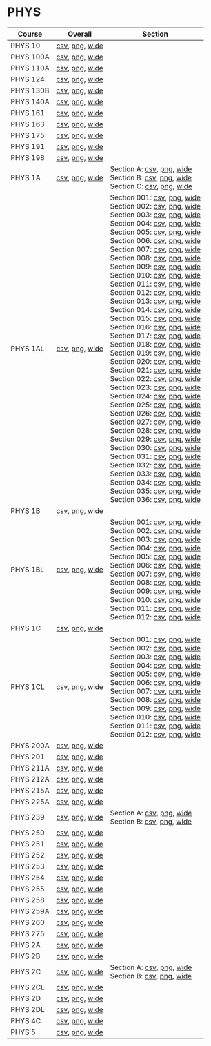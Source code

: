 # PHYS

| Course | Overall | Section |
| ------ | ------- | ------- |
| PHYS 10 | [csv](https://github.com/UCSD-Historical-Enrollment-Data/2023Fall/blob/main/overall/PHYS%2010.csv), [png](https://raw.githubusercontent.com/UCSD-Historical-Enrollment-Data/2023Fall/main/plot_overall/PHYS%2010.png), [wide](https://raw.githubusercontent.com/UCSD-Historical-Enrollment-Data/2023Fall/main/plot_overall_wide/PHYS%2010.png) |  |
| PHYS 100A | [csv](https://github.com/UCSD-Historical-Enrollment-Data/2023Fall/blob/main/overall/PHYS%20100A.csv), [png](https://raw.githubusercontent.com/UCSD-Historical-Enrollment-Data/2023Fall/main/plot_overall/PHYS%20100A.png), [wide](https://raw.githubusercontent.com/UCSD-Historical-Enrollment-Data/2023Fall/main/plot_overall_wide/PHYS%20100A.png) |  |
| PHYS 110A | [csv](https://github.com/UCSD-Historical-Enrollment-Data/2023Fall/blob/main/overall/PHYS%20110A.csv), [png](https://raw.githubusercontent.com/UCSD-Historical-Enrollment-Data/2023Fall/main/plot_overall/PHYS%20110A.png), [wide](https://raw.githubusercontent.com/UCSD-Historical-Enrollment-Data/2023Fall/main/plot_overall_wide/PHYS%20110A.png) |  |
| PHYS 124 | [csv](https://github.com/UCSD-Historical-Enrollment-Data/2023Fall/blob/main/overall/PHYS%20124.csv), [png](https://raw.githubusercontent.com/UCSD-Historical-Enrollment-Data/2023Fall/main/plot_overall/PHYS%20124.png), [wide](https://raw.githubusercontent.com/UCSD-Historical-Enrollment-Data/2023Fall/main/plot_overall_wide/PHYS%20124.png) |  |
| PHYS 130B | [csv](https://github.com/UCSD-Historical-Enrollment-Data/2023Fall/blob/main/overall/PHYS%20130B.csv), [png](https://raw.githubusercontent.com/UCSD-Historical-Enrollment-Data/2023Fall/main/plot_overall/PHYS%20130B.png), [wide](https://raw.githubusercontent.com/UCSD-Historical-Enrollment-Data/2023Fall/main/plot_overall_wide/PHYS%20130B.png) |  |
| PHYS 140A | [csv](https://github.com/UCSD-Historical-Enrollment-Data/2023Fall/blob/main/overall/PHYS%20140A.csv), [png](https://raw.githubusercontent.com/UCSD-Historical-Enrollment-Data/2023Fall/main/plot_overall/PHYS%20140A.png), [wide](https://raw.githubusercontent.com/UCSD-Historical-Enrollment-Data/2023Fall/main/plot_overall_wide/PHYS%20140A.png) |  |
| PHYS 161 | [csv](https://github.com/UCSD-Historical-Enrollment-Data/2023Fall/blob/main/overall/PHYS%20161.csv), [png](https://raw.githubusercontent.com/UCSD-Historical-Enrollment-Data/2023Fall/main/plot_overall/PHYS%20161.png), [wide](https://raw.githubusercontent.com/UCSD-Historical-Enrollment-Data/2023Fall/main/plot_overall_wide/PHYS%20161.png) |  |
| PHYS 163 | [csv](https://github.com/UCSD-Historical-Enrollment-Data/2023Fall/blob/main/overall/PHYS%20163.csv), [png](https://raw.githubusercontent.com/UCSD-Historical-Enrollment-Data/2023Fall/main/plot_overall/PHYS%20163.png), [wide](https://raw.githubusercontent.com/UCSD-Historical-Enrollment-Data/2023Fall/main/plot_overall_wide/PHYS%20163.png) |  |
| PHYS 175 | [csv](https://github.com/UCSD-Historical-Enrollment-Data/2023Fall/blob/main/overall/PHYS%20175.csv), [png](https://raw.githubusercontent.com/UCSD-Historical-Enrollment-Data/2023Fall/main/plot_overall/PHYS%20175.png), [wide](https://raw.githubusercontent.com/UCSD-Historical-Enrollment-Data/2023Fall/main/plot_overall_wide/PHYS%20175.png) |  |
| PHYS 191 | [csv](https://github.com/UCSD-Historical-Enrollment-Data/2023Fall/blob/main/overall/PHYS%20191.csv), [png](https://raw.githubusercontent.com/UCSD-Historical-Enrollment-Data/2023Fall/main/plot_overall/PHYS%20191.png), [wide](https://raw.githubusercontent.com/UCSD-Historical-Enrollment-Data/2023Fall/main/plot_overall_wide/PHYS%20191.png) |  |
| PHYS 198 | [csv](https://github.com/UCSD-Historical-Enrollment-Data/2023Fall/blob/main/overall/PHYS%20198.csv), [png](https://raw.githubusercontent.com/UCSD-Historical-Enrollment-Data/2023Fall/main/plot_overall/PHYS%20198.png), [wide](https://raw.githubusercontent.com/UCSD-Historical-Enrollment-Data/2023Fall/main/plot_overall_wide/PHYS%20198.png) |  |
| PHYS 1A | [csv](https://github.com/UCSD-Historical-Enrollment-Data/2023Fall/blob/main/overall/PHYS%201A.csv), [png](https://raw.githubusercontent.com/UCSD-Historical-Enrollment-Data/2023Fall/main/plot_overall/PHYS%201A.png), [wide](https://raw.githubusercontent.com/UCSD-Historical-Enrollment-Data/2023Fall/main/plot_overall_wide/PHYS%201A.png) | Section A: [csv](https://github.com/UCSD-Historical-Enrollment-Data/2023Fall/blob/main/section/PHYS%201A_A.csv), [png](https://raw.githubusercontent.com/UCSD-Historical-Enrollment-Data/2023Fall/main/plot_section/PHYS%201A_A.png), [wide](https://raw.githubusercontent.com/UCSD-Historical-Enrollment-Data/2023Fall/main/plot_section_wide/PHYS%201A_A.png)<br>Section B: [csv](https://github.com/UCSD-Historical-Enrollment-Data/2023Fall/blob/main/section/PHYS%201A_B.csv), [png](https://raw.githubusercontent.com/UCSD-Historical-Enrollment-Data/2023Fall/main/plot_section/PHYS%201A_B.png), [wide](https://raw.githubusercontent.com/UCSD-Historical-Enrollment-Data/2023Fall/main/plot_section_wide/PHYS%201A_B.png)<br>Section C: [csv](https://github.com/UCSD-Historical-Enrollment-Data/2023Fall/blob/main/section/PHYS%201A_C.csv), [png](https://raw.githubusercontent.com/UCSD-Historical-Enrollment-Data/2023Fall/main/plot_section/PHYS%201A_C.png), [wide](https://raw.githubusercontent.com/UCSD-Historical-Enrollment-Data/2023Fall/main/plot_section_wide/PHYS%201A_C.png) |
| PHYS 1AL | [csv](https://github.com/UCSD-Historical-Enrollment-Data/2023Fall/blob/main/overall/PHYS%201AL.csv), [png](https://raw.githubusercontent.com/UCSD-Historical-Enrollment-Data/2023Fall/main/plot_overall/PHYS%201AL.png), [wide](https://raw.githubusercontent.com/UCSD-Historical-Enrollment-Data/2023Fall/main/plot_overall_wide/PHYS%201AL.png) | Section 001: [csv](https://github.com/UCSD-Historical-Enrollment-Data/2023Fall/blob/main/section/PHYS%201AL_001.csv), [png](https://raw.githubusercontent.com/UCSD-Historical-Enrollment-Data/2023Fall/main/plot_section/PHYS%201AL_001.png), [wide](https://raw.githubusercontent.com/UCSD-Historical-Enrollment-Data/2023Fall/main/plot_section_wide/PHYS%201AL_001.png)<br>Section 002: [csv](https://github.com/UCSD-Historical-Enrollment-Data/2023Fall/blob/main/section/PHYS%201AL_002.csv), [png](https://raw.githubusercontent.com/UCSD-Historical-Enrollment-Data/2023Fall/main/plot_section/PHYS%201AL_002.png), [wide](https://raw.githubusercontent.com/UCSD-Historical-Enrollment-Data/2023Fall/main/plot_section_wide/PHYS%201AL_002.png)<br>Section 003: [csv](https://github.com/UCSD-Historical-Enrollment-Data/2023Fall/blob/main/section/PHYS%201AL_003.csv), [png](https://raw.githubusercontent.com/UCSD-Historical-Enrollment-Data/2023Fall/main/plot_section/PHYS%201AL_003.png), [wide](https://raw.githubusercontent.com/UCSD-Historical-Enrollment-Data/2023Fall/main/plot_section_wide/PHYS%201AL_003.png)<br>Section 004: [csv](https://github.com/UCSD-Historical-Enrollment-Data/2023Fall/blob/main/section/PHYS%201AL_004.csv), [png](https://raw.githubusercontent.com/UCSD-Historical-Enrollment-Data/2023Fall/main/plot_section/PHYS%201AL_004.png), [wide](https://raw.githubusercontent.com/UCSD-Historical-Enrollment-Data/2023Fall/main/plot_section_wide/PHYS%201AL_004.png)<br>Section 005: [csv](https://github.com/UCSD-Historical-Enrollment-Data/2023Fall/blob/main/section/PHYS%201AL_005.csv), [png](https://raw.githubusercontent.com/UCSD-Historical-Enrollment-Data/2023Fall/main/plot_section/PHYS%201AL_005.png), [wide](https://raw.githubusercontent.com/UCSD-Historical-Enrollment-Data/2023Fall/main/plot_section_wide/PHYS%201AL_005.png)<br>Section 006: [csv](https://github.com/UCSD-Historical-Enrollment-Data/2023Fall/blob/main/section/PHYS%201AL_006.csv), [png](https://raw.githubusercontent.com/UCSD-Historical-Enrollment-Data/2023Fall/main/plot_section/PHYS%201AL_006.png), [wide](https://raw.githubusercontent.com/UCSD-Historical-Enrollment-Data/2023Fall/main/plot_section_wide/PHYS%201AL_006.png)<br>Section 007: [csv](https://github.com/UCSD-Historical-Enrollment-Data/2023Fall/blob/main/section/PHYS%201AL_007.csv), [png](https://raw.githubusercontent.com/UCSD-Historical-Enrollment-Data/2023Fall/main/plot_section/PHYS%201AL_007.png), [wide](https://raw.githubusercontent.com/UCSD-Historical-Enrollment-Data/2023Fall/main/plot_section_wide/PHYS%201AL_007.png)<br>Section 008: [csv](https://github.com/UCSD-Historical-Enrollment-Data/2023Fall/blob/main/section/PHYS%201AL_008.csv), [png](https://raw.githubusercontent.com/UCSD-Historical-Enrollment-Data/2023Fall/main/plot_section/PHYS%201AL_008.png), [wide](https://raw.githubusercontent.com/UCSD-Historical-Enrollment-Data/2023Fall/main/plot_section_wide/PHYS%201AL_008.png)<br>Section 009: [csv](https://github.com/UCSD-Historical-Enrollment-Data/2023Fall/blob/main/section/PHYS%201AL_009.csv), [png](https://raw.githubusercontent.com/UCSD-Historical-Enrollment-Data/2023Fall/main/plot_section/PHYS%201AL_009.png), [wide](https://raw.githubusercontent.com/UCSD-Historical-Enrollment-Data/2023Fall/main/plot_section_wide/PHYS%201AL_009.png)<br>Section 010: [csv](https://github.com/UCSD-Historical-Enrollment-Data/2023Fall/blob/main/section/PHYS%201AL_010.csv), [png](https://raw.githubusercontent.com/UCSD-Historical-Enrollment-Data/2023Fall/main/plot_section/PHYS%201AL_010.png), [wide](https://raw.githubusercontent.com/UCSD-Historical-Enrollment-Data/2023Fall/main/plot_section_wide/PHYS%201AL_010.png)<br>Section 011: [csv](https://github.com/UCSD-Historical-Enrollment-Data/2023Fall/blob/main/section/PHYS%201AL_011.csv), [png](https://raw.githubusercontent.com/UCSD-Historical-Enrollment-Data/2023Fall/main/plot_section/PHYS%201AL_011.png), [wide](https://raw.githubusercontent.com/UCSD-Historical-Enrollment-Data/2023Fall/main/plot_section_wide/PHYS%201AL_011.png)<br>Section 012: [csv](https://github.com/UCSD-Historical-Enrollment-Data/2023Fall/blob/main/section/PHYS%201AL_012.csv), [png](https://raw.githubusercontent.com/UCSD-Historical-Enrollment-Data/2023Fall/main/plot_section/PHYS%201AL_012.png), [wide](https://raw.githubusercontent.com/UCSD-Historical-Enrollment-Data/2023Fall/main/plot_section_wide/PHYS%201AL_012.png)<br>Section 013: [csv](https://github.com/UCSD-Historical-Enrollment-Data/2023Fall/blob/main/section/PHYS%201AL_013.csv), [png](https://raw.githubusercontent.com/UCSD-Historical-Enrollment-Data/2023Fall/main/plot_section/PHYS%201AL_013.png), [wide](https://raw.githubusercontent.com/UCSD-Historical-Enrollment-Data/2023Fall/main/plot_section_wide/PHYS%201AL_013.png)<br>Section 014: [csv](https://github.com/UCSD-Historical-Enrollment-Data/2023Fall/blob/main/section/PHYS%201AL_014.csv), [png](https://raw.githubusercontent.com/UCSD-Historical-Enrollment-Data/2023Fall/main/plot_section/PHYS%201AL_014.png), [wide](https://raw.githubusercontent.com/UCSD-Historical-Enrollment-Data/2023Fall/main/plot_section_wide/PHYS%201AL_014.png)<br>Section 015: [csv](https://github.com/UCSD-Historical-Enrollment-Data/2023Fall/blob/main/section/PHYS%201AL_015.csv), [png](https://raw.githubusercontent.com/UCSD-Historical-Enrollment-Data/2023Fall/main/plot_section/PHYS%201AL_015.png), [wide](https://raw.githubusercontent.com/UCSD-Historical-Enrollment-Data/2023Fall/main/plot_section_wide/PHYS%201AL_015.png)<br>Section 016: [csv](https://github.com/UCSD-Historical-Enrollment-Data/2023Fall/blob/main/section/PHYS%201AL_016.csv), [png](https://raw.githubusercontent.com/UCSD-Historical-Enrollment-Data/2023Fall/main/plot_section/PHYS%201AL_016.png), [wide](https://raw.githubusercontent.com/UCSD-Historical-Enrollment-Data/2023Fall/main/plot_section_wide/PHYS%201AL_016.png)<br>Section 017: [csv](https://github.com/UCSD-Historical-Enrollment-Data/2023Fall/blob/main/section/PHYS%201AL_017.csv), [png](https://raw.githubusercontent.com/UCSD-Historical-Enrollment-Data/2023Fall/main/plot_section/PHYS%201AL_017.png), [wide](https://raw.githubusercontent.com/UCSD-Historical-Enrollment-Data/2023Fall/main/plot_section_wide/PHYS%201AL_017.png)<br>Section 018: [csv](https://github.com/UCSD-Historical-Enrollment-Data/2023Fall/blob/main/section/PHYS%201AL_018.csv), [png](https://raw.githubusercontent.com/UCSD-Historical-Enrollment-Data/2023Fall/main/plot_section/PHYS%201AL_018.png), [wide](https://raw.githubusercontent.com/UCSD-Historical-Enrollment-Data/2023Fall/main/plot_section_wide/PHYS%201AL_018.png)<br>Section 019: [csv](https://github.com/UCSD-Historical-Enrollment-Data/2023Fall/blob/main/section/PHYS%201AL_019.csv), [png](https://raw.githubusercontent.com/UCSD-Historical-Enrollment-Data/2023Fall/main/plot_section/PHYS%201AL_019.png), [wide](https://raw.githubusercontent.com/UCSD-Historical-Enrollment-Data/2023Fall/main/plot_section_wide/PHYS%201AL_019.png)<br>Section 020: [csv](https://github.com/UCSD-Historical-Enrollment-Data/2023Fall/blob/main/section/PHYS%201AL_020.csv), [png](https://raw.githubusercontent.com/UCSD-Historical-Enrollment-Data/2023Fall/main/plot_section/PHYS%201AL_020.png), [wide](https://raw.githubusercontent.com/UCSD-Historical-Enrollment-Data/2023Fall/main/plot_section_wide/PHYS%201AL_020.png)<br>Section 021: [csv](https://github.com/UCSD-Historical-Enrollment-Data/2023Fall/blob/main/section/PHYS%201AL_021.csv), [png](https://raw.githubusercontent.com/UCSD-Historical-Enrollment-Data/2023Fall/main/plot_section/PHYS%201AL_021.png), [wide](https://raw.githubusercontent.com/UCSD-Historical-Enrollment-Data/2023Fall/main/plot_section_wide/PHYS%201AL_021.png)<br>Section 022: [csv](https://github.com/UCSD-Historical-Enrollment-Data/2023Fall/blob/main/section/PHYS%201AL_022.csv), [png](https://raw.githubusercontent.com/UCSD-Historical-Enrollment-Data/2023Fall/main/plot_section/PHYS%201AL_022.png), [wide](https://raw.githubusercontent.com/UCSD-Historical-Enrollment-Data/2023Fall/main/plot_section_wide/PHYS%201AL_022.png)<br>Section 023: [csv](https://github.com/UCSD-Historical-Enrollment-Data/2023Fall/blob/main/section/PHYS%201AL_023.csv), [png](https://raw.githubusercontent.com/UCSD-Historical-Enrollment-Data/2023Fall/main/plot_section/PHYS%201AL_023.png), [wide](https://raw.githubusercontent.com/UCSD-Historical-Enrollment-Data/2023Fall/main/plot_section_wide/PHYS%201AL_023.png)<br>Section 024: [csv](https://github.com/UCSD-Historical-Enrollment-Data/2023Fall/blob/main/section/PHYS%201AL_024.csv), [png](https://raw.githubusercontent.com/UCSD-Historical-Enrollment-Data/2023Fall/main/plot_section/PHYS%201AL_024.png), [wide](https://raw.githubusercontent.com/UCSD-Historical-Enrollment-Data/2023Fall/main/plot_section_wide/PHYS%201AL_024.png)<br>Section 025: [csv](https://github.com/UCSD-Historical-Enrollment-Data/2023Fall/blob/main/section/PHYS%201AL_025.csv), [png](https://raw.githubusercontent.com/UCSD-Historical-Enrollment-Data/2023Fall/main/plot_section/PHYS%201AL_025.png), [wide](https://raw.githubusercontent.com/UCSD-Historical-Enrollment-Data/2023Fall/main/plot_section_wide/PHYS%201AL_025.png)<br>Section 026: [csv](https://github.com/UCSD-Historical-Enrollment-Data/2023Fall/blob/main/section/PHYS%201AL_026.csv), [png](https://raw.githubusercontent.com/UCSD-Historical-Enrollment-Data/2023Fall/main/plot_section/PHYS%201AL_026.png), [wide](https://raw.githubusercontent.com/UCSD-Historical-Enrollment-Data/2023Fall/main/plot_section_wide/PHYS%201AL_026.png)<br>Section 027: [csv](https://github.com/UCSD-Historical-Enrollment-Data/2023Fall/blob/main/section/PHYS%201AL_027.csv), [png](https://raw.githubusercontent.com/UCSD-Historical-Enrollment-Data/2023Fall/main/plot_section/PHYS%201AL_027.png), [wide](https://raw.githubusercontent.com/UCSD-Historical-Enrollment-Data/2023Fall/main/plot_section_wide/PHYS%201AL_027.png)<br>Section 028: [csv](https://github.com/UCSD-Historical-Enrollment-Data/2023Fall/blob/main/section/PHYS%201AL_028.csv), [png](https://raw.githubusercontent.com/UCSD-Historical-Enrollment-Data/2023Fall/main/plot_section/PHYS%201AL_028.png), [wide](https://raw.githubusercontent.com/UCSD-Historical-Enrollment-Data/2023Fall/main/plot_section_wide/PHYS%201AL_028.png)<br>Section 029: [csv](https://github.com/UCSD-Historical-Enrollment-Data/2023Fall/blob/main/section/PHYS%201AL_029.csv), [png](https://raw.githubusercontent.com/UCSD-Historical-Enrollment-Data/2023Fall/main/plot_section/PHYS%201AL_029.png), [wide](https://raw.githubusercontent.com/UCSD-Historical-Enrollment-Data/2023Fall/main/plot_section_wide/PHYS%201AL_029.png)<br>Section 030: [csv](https://github.com/UCSD-Historical-Enrollment-Data/2023Fall/blob/main/section/PHYS%201AL_030.csv), [png](https://raw.githubusercontent.com/UCSD-Historical-Enrollment-Data/2023Fall/main/plot_section/PHYS%201AL_030.png), [wide](https://raw.githubusercontent.com/UCSD-Historical-Enrollment-Data/2023Fall/main/plot_section_wide/PHYS%201AL_030.png)<br>Section 031: [csv](https://github.com/UCSD-Historical-Enrollment-Data/2023Fall/blob/main/section/PHYS%201AL_031.csv), [png](https://raw.githubusercontent.com/UCSD-Historical-Enrollment-Data/2023Fall/main/plot_section/PHYS%201AL_031.png), [wide](https://raw.githubusercontent.com/UCSD-Historical-Enrollment-Data/2023Fall/main/plot_section_wide/PHYS%201AL_031.png)<br>Section 032: [csv](https://github.com/UCSD-Historical-Enrollment-Data/2023Fall/blob/main/section/PHYS%201AL_032.csv), [png](https://raw.githubusercontent.com/UCSD-Historical-Enrollment-Data/2023Fall/main/plot_section/PHYS%201AL_032.png), [wide](https://raw.githubusercontent.com/UCSD-Historical-Enrollment-Data/2023Fall/main/plot_section_wide/PHYS%201AL_032.png)<br>Section 033: [csv](https://github.com/UCSD-Historical-Enrollment-Data/2023Fall/blob/main/section/PHYS%201AL_033.csv), [png](https://raw.githubusercontent.com/UCSD-Historical-Enrollment-Data/2023Fall/main/plot_section/PHYS%201AL_033.png), [wide](https://raw.githubusercontent.com/UCSD-Historical-Enrollment-Data/2023Fall/main/plot_section_wide/PHYS%201AL_033.png)<br>Section 034: [csv](https://github.com/UCSD-Historical-Enrollment-Data/2023Fall/blob/main/section/PHYS%201AL_034.csv), [png](https://raw.githubusercontent.com/UCSD-Historical-Enrollment-Data/2023Fall/main/plot_section/PHYS%201AL_034.png), [wide](https://raw.githubusercontent.com/UCSD-Historical-Enrollment-Data/2023Fall/main/plot_section_wide/PHYS%201AL_034.png)<br>Section 035: [csv](https://github.com/UCSD-Historical-Enrollment-Data/2023Fall/blob/main/section/PHYS%201AL_035.csv), [png](https://raw.githubusercontent.com/UCSD-Historical-Enrollment-Data/2023Fall/main/plot_section/PHYS%201AL_035.png), [wide](https://raw.githubusercontent.com/UCSD-Historical-Enrollment-Data/2023Fall/main/plot_section_wide/PHYS%201AL_035.png)<br>Section 036: [csv](https://github.com/UCSD-Historical-Enrollment-Data/2023Fall/blob/main/section/PHYS%201AL_036.csv), [png](https://raw.githubusercontent.com/UCSD-Historical-Enrollment-Data/2023Fall/main/plot_section/PHYS%201AL_036.png), [wide](https://raw.githubusercontent.com/UCSD-Historical-Enrollment-Data/2023Fall/main/plot_section_wide/PHYS%201AL_036.png) |
| PHYS 1B | [csv](https://github.com/UCSD-Historical-Enrollment-Data/2023Fall/blob/main/overall/PHYS%201B.csv), [png](https://raw.githubusercontent.com/UCSD-Historical-Enrollment-Data/2023Fall/main/plot_overall/PHYS%201B.png), [wide](https://raw.githubusercontent.com/UCSD-Historical-Enrollment-Data/2023Fall/main/plot_overall_wide/PHYS%201B.png) |  |
| PHYS 1BL | [csv](https://github.com/UCSD-Historical-Enrollment-Data/2023Fall/blob/main/overall/PHYS%201BL.csv), [png](https://raw.githubusercontent.com/UCSD-Historical-Enrollment-Data/2023Fall/main/plot_overall/PHYS%201BL.png), [wide](https://raw.githubusercontent.com/UCSD-Historical-Enrollment-Data/2023Fall/main/plot_overall_wide/PHYS%201BL.png) | Section 001: [csv](https://github.com/UCSD-Historical-Enrollment-Data/2023Fall/blob/main/section/PHYS%201BL_001.csv), [png](https://raw.githubusercontent.com/UCSD-Historical-Enrollment-Data/2023Fall/main/plot_section/PHYS%201BL_001.png), [wide](https://raw.githubusercontent.com/UCSD-Historical-Enrollment-Data/2023Fall/main/plot_section_wide/PHYS%201BL_001.png)<br>Section 002: [csv](https://github.com/UCSD-Historical-Enrollment-Data/2023Fall/blob/main/section/PHYS%201BL_002.csv), [png](https://raw.githubusercontent.com/UCSD-Historical-Enrollment-Data/2023Fall/main/plot_section/PHYS%201BL_002.png), [wide](https://raw.githubusercontent.com/UCSD-Historical-Enrollment-Data/2023Fall/main/plot_section_wide/PHYS%201BL_002.png)<br>Section 003: [csv](https://github.com/UCSD-Historical-Enrollment-Data/2023Fall/blob/main/section/PHYS%201BL_003.csv), [png](https://raw.githubusercontent.com/UCSD-Historical-Enrollment-Data/2023Fall/main/plot_section/PHYS%201BL_003.png), [wide](https://raw.githubusercontent.com/UCSD-Historical-Enrollment-Data/2023Fall/main/plot_section_wide/PHYS%201BL_003.png)<br>Section 004: [csv](https://github.com/UCSD-Historical-Enrollment-Data/2023Fall/blob/main/section/PHYS%201BL_004.csv), [png](https://raw.githubusercontent.com/UCSD-Historical-Enrollment-Data/2023Fall/main/plot_section/PHYS%201BL_004.png), [wide](https://raw.githubusercontent.com/UCSD-Historical-Enrollment-Data/2023Fall/main/plot_section_wide/PHYS%201BL_004.png)<br>Section 005: [csv](https://github.com/UCSD-Historical-Enrollment-Data/2023Fall/blob/main/section/PHYS%201BL_005.csv), [png](https://raw.githubusercontent.com/UCSD-Historical-Enrollment-Data/2023Fall/main/plot_section/PHYS%201BL_005.png), [wide](https://raw.githubusercontent.com/UCSD-Historical-Enrollment-Data/2023Fall/main/plot_section_wide/PHYS%201BL_005.png)<br>Section 006: [csv](https://github.com/UCSD-Historical-Enrollment-Data/2023Fall/blob/main/section/PHYS%201BL_006.csv), [png](https://raw.githubusercontent.com/UCSD-Historical-Enrollment-Data/2023Fall/main/plot_section/PHYS%201BL_006.png), [wide](https://raw.githubusercontent.com/UCSD-Historical-Enrollment-Data/2023Fall/main/plot_section_wide/PHYS%201BL_006.png)<br>Section 007: [csv](https://github.com/UCSD-Historical-Enrollment-Data/2023Fall/blob/main/section/PHYS%201BL_007.csv), [png](https://raw.githubusercontent.com/UCSD-Historical-Enrollment-Data/2023Fall/main/plot_section/PHYS%201BL_007.png), [wide](https://raw.githubusercontent.com/UCSD-Historical-Enrollment-Data/2023Fall/main/plot_section_wide/PHYS%201BL_007.png)<br>Section 008: [csv](https://github.com/UCSD-Historical-Enrollment-Data/2023Fall/blob/main/section/PHYS%201BL_008.csv), [png](https://raw.githubusercontent.com/UCSD-Historical-Enrollment-Data/2023Fall/main/plot_section/PHYS%201BL_008.png), [wide](https://raw.githubusercontent.com/UCSD-Historical-Enrollment-Data/2023Fall/main/plot_section_wide/PHYS%201BL_008.png)<br>Section 009: [csv](https://github.com/UCSD-Historical-Enrollment-Data/2023Fall/blob/main/section/PHYS%201BL_009.csv), [png](https://raw.githubusercontent.com/UCSD-Historical-Enrollment-Data/2023Fall/main/plot_section/PHYS%201BL_009.png), [wide](https://raw.githubusercontent.com/UCSD-Historical-Enrollment-Data/2023Fall/main/plot_section_wide/PHYS%201BL_009.png)<br>Section 010: [csv](https://github.com/UCSD-Historical-Enrollment-Data/2023Fall/blob/main/section/PHYS%201BL_010.csv), [png](https://raw.githubusercontent.com/UCSD-Historical-Enrollment-Data/2023Fall/main/plot_section/PHYS%201BL_010.png), [wide](https://raw.githubusercontent.com/UCSD-Historical-Enrollment-Data/2023Fall/main/plot_section_wide/PHYS%201BL_010.png)<br>Section 011: [csv](https://github.com/UCSD-Historical-Enrollment-Data/2023Fall/blob/main/section/PHYS%201BL_011.csv), [png](https://raw.githubusercontent.com/UCSD-Historical-Enrollment-Data/2023Fall/main/plot_section/PHYS%201BL_011.png), [wide](https://raw.githubusercontent.com/UCSD-Historical-Enrollment-Data/2023Fall/main/plot_section_wide/PHYS%201BL_011.png)<br>Section 012: [csv](https://github.com/UCSD-Historical-Enrollment-Data/2023Fall/blob/main/section/PHYS%201BL_012.csv), [png](https://raw.githubusercontent.com/UCSD-Historical-Enrollment-Data/2023Fall/main/plot_section/PHYS%201BL_012.png), [wide](https://raw.githubusercontent.com/UCSD-Historical-Enrollment-Data/2023Fall/main/plot_section_wide/PHYS%201BL_012.png) |
| PHYS 1C | [csv](https://github.com/UCSD-Historical-Enrollment-Data/2023Fall/blob/main/overall/PHYS%201C.csv), [png](https://raw.githubusercontent.com/UCSD-Historical-Enrollment-Data/2023Fall/main/plot_overall/PHYS%201C.png), [wide](https://raw.githubusercontent.com/UCSD-Historical-Enrollment-Data/2023Fall/main/plot_overall_wide/PHYS%201C.png) |  |
| PHYS 1CL | [csv](https://github.com/UCSD-Historical-Enrollment-Data/2023Fall/blob/main/overall/PHYS%201CL.csv), [png](https://raw.githubusercontent.com/UCSD-Historical-Enrollment-Data/2023Fall/main/plot_overall/PHYS%201CL.png), [wide](https://raw.githubusercontent.com/UCSD-Historical-Enrollment-Data/2023Fall/main/plot_overall_wide/PHYS%201CL.png) | Section 001: [csv](https://github.com/UCSD-Historical-Enrollment-Data/2023Fall/blob/main/section/PHYS%201CL_001.csv), [png](https://raw.githubusercontent.com/UCSD-Historical-Enrollment-Data/2023Fall/main/plot_section/PHYS%201CL_001.png), [wide](https://raw.githubusercontent.com/UCSD-Historical-Enrollment-Data/2023Fall/main/plot_section_wide/PHYS%201CL_001.png)<br>Section 002: [csv](https://github.com/UCSD-Historical-Enrollment-Data/2023Fall/blob/main/section/PHYS%201CL_002.csv), [png](https://raw.githubusercontent.com/UCSD-Historical-Enrollment-Data/2023Fall/main/plot_section/PHYS%201CL_002.png), [wide](https://raw.githubusercontent.com/UCSD-Historical-Enrollment-Data/2023Fall/main/plot_section_wide/PHYS%201CL_002.png)<br>Section 003: [csv](https://github.com/UCSD-Historical-Enrollment-Data/2023Fall/blob/main/section/PHYS%201CL_003.csv), [png](https://raw.githubusercontent.com/UCSD-Historical-Enrollment-Data/2023Fall/main/plot_section/PHYS%201CL_003.png), [wide](https://raw.githubusercontent.com/UCSD-Historical-Enrollment-Data/2023Fall/main/plot_section_wide/PHYS%201CL_003.png)<br>Section 004: [csv](https://github.com/UCSD-Historical-Enrollment-Data/2023Fall/blob/main/section/PHYS%201CL_004.csv), [png](https://raw.githubusercontent.com/UCSD-Historical-Enrollment-Data/2023Fall/main/plot_section/PHYS%201CL_004.png), [wide](https://raw.githubusercontent.com/UCSD-Historical-Enrollment-Data/2023Fall/main/plot_section_wide/PHYS%201CL_004.png)<br>Section 005: [csv](https://github.com/UCSD-Historical-Enrollment-Data/2023Fall/blob/main/section/PHYS%201CL_005.csv), [png](https://raw.githubusercontent.com/UCSD-Historical-Enrollment-Data/2023Fall/main/plot_section/PHYS%201CL_005.png), [wide](https://raw.githubusercontent.com/UCSD-Historical-Enrollment-Data/2023Fall/main/plot_section_wide/PHYS%201CL_005.png)<br>Section 006: [csv](https://github.com/UCSD-Historical-Enrollment-Data/2023Fall/blob/main/section/PHYS%201CL_006.csv), [png](https://raw.githubusercontent.com/UCSD-Historical-Enrollment-Data/2023Fall/main/plot_section/PHYS%201CL_006.png), [wide](https://raw.githubusercontent.com/UCSD-Historical-Enrollment-Data/2023Fall/main/plot_section_wide/PHYS%201CL_006.png)<br>Section 007: [csv](https://github.com/UCSD-Historical-Enrollment-Data/2023Fall/blob/main/section/PHYS%201CL_007.csv), [png](https://raw.githubusercontent.com/UCSD-Historical-Enrollment-Data/2023Fall/main/plot_section/PHYS%201CL_007.png), [wide](https://raw.githubusercontent.com/UCSD-Historical-Enrollment-Data/2023Fall/main/plot_section_wide/PHYS%201CL_007.png)<br>Section 008: [csv](https://github.com/UCSD-Historical-Enrollment-Data/2023Fall/blob/main/section/PHYS%201CL_008.csv), [png](https://raw.githubusercontent.com/UCSD-Historical-Enrollment-Data/2023Fall/main/plot_section/PHYS%201CL_008.png), [wide](https://raw.githubusercontent.com/UCSD-Historical-Enrollment-Data/2023Fall/main/plot_section_wide/PHYS%201CL_008.png)<br>Section 009: [csv](https://github.com/UCSD-Historical-Enrollment-Data/2023Fall/blob/main/section/PHYS%201CL_009.csv), [png](https://raw.githubusercontent.com/UCSD-Historical-Enrollment-Data/2023Fall/main/plot_section/PHYS%201CL_009.png), [wide](https://raw.githubusercontent.com/UCSD-Historical-Enrollment-Data/2023Fall/main/plot_section_wide/PHYS%201CL_009.png)<br>Section 010: [csv](https://github.com/UCSD-Historical-Enrollment-Data/2023Fall/blob/main/section/PHYS%201CL_010.csv), [png](https://raw.githubusercontent.com/UCSD-Historical-Enrollment-Data/2023Fall/main/plot_section/PHYS%201CL_010.png), [wide](https://raw.githubusercontent.com/UCSD-Historical-Enrollment-Data/2023Fall/main/plot_section_wide/PHYS%201CL_010.png)<br>Section 011: [csv](https://github.com/UCSD-Historical-Enrollment-Data/2023Fall/blob/main/section/PHYS%201CL_011.csv), [png](https://raw.githubusercontent.com/UCSD-Historical-Enrollment-Data/2023Fall/main/plot_section/PHYS%201CL_011.png), [wide](https://raw.githubusercontent.com/UCSD-Historical-Enrollment-Data/2023Fall/main/plot_section_wide/PHYS%201CL_011.png)<br>Section 012: [csv](https://github.com/UCSD-Historical-Enrollment-Data/2023Fall/blob/main/section/PHYS%201CL_012.csv), [png](https://raw.githubusercontent.com/UCSD-Historical-Enrollment-Data/2023Fall/main/plot_section/PHYS%201CL_012.png), [wide](https://raw.githubusercontent.com/UCSD-Historical-Enrollment-Data/2023Fall/main/plot_section_wide/PHYS%201CL_012.png) |
| PHYS 200A | [csv](https://github.com/UCSD-Historical-Enrollment-Data/2023Fall/blob/main/overall/PHYS%20200A.csv), [png](https://raw.githubusercontent.com/UCSD-Historical-Enrollment-Data/2023Fall/main/plot_overall/PHYS%20200A.png), [wide](https://raw.githubusercontent.com/UCSD-Historical-Enrollment-Data/2023Fall/main/plot_overall_wide/PHYS%20200A.png) |  |
| PHYS 201 | [csv](https://github.com/UCSD-Historical-Enrollment-Data/2023Fall/blob/main/overall/PHYS%20201.csv), [png](https://raw.githubusercontent.com/UCSD-Historical-Enrollment-Data/2023Fall/main/plot_overall/PHYS%20201.png), [wide](https://raw.githubusercontent.com/UCSD-Historical-Enrollment-Data/2023Fall/main/plot_overall_wide/PHYS%20201.png) |  |
| PHYS 211A | [csv](https://github.com/UCSD-Historical-Enrollment-Data/2023Fall/blob/main/overall/PHYS%20211A.csv), [png](https://raw.githubusercontent.com/UCSD-Historical-Enrollment-Data/2023Fall/main/plot_overall/PHYS%20211A.png), [wide](https://raw.githubusercontent.com/UCSD-Historical-Enrollment-Data/2023Fall/main/plot_overall_wide/PHYS%20211A.png) |  |
| PHYS 212A | [csv](https://github.com/UCSD-Historical-Enrollment-Data/2023Fall/blob/main/overall/PHYS%20212A.csv), [png](https://raw.githubusercontent.com/UCSD-Historical-Enrollment-Data/2023Fall/main/plot_overall/PHYS%20212A.png), [wide](https://raw.githubusercontent.com/UCSD-Historical-Enrollment-Data/2023Fall/main/plot_overall_wide/PHYS%20212A.png) |  |
| PHYS 215A | [csv](https://github.com/UCSD-Historical-Enrollment-Data/2023Fall/blob/main/overall/PHYS%20215A.csv), [png](https://raw.githubusercontent.com/UCSD-Historical-Enrollment-Data/2023Fall/main/plot_overall/PHYS%20215A.png), [wide](https://raw.githubusercontent.com/UCSD-Historical-Enrollment-Data/2023Fall/main/plot_overall_wide/PHYS%20215A.png) |  |
| PHYS 225A | [csv](https://github.com/UCSD-Historical-Enrollment-Data/2023Fall/blob/main/overall/PHYS%20225A.csv), [png](https://raw.githubusercontent.com/UCSD-Historical-Enrollment-Data/2023Fall/main/plot_overall/PHYS%20225A.png), [wide](https://raw.githubusercontent.com/UCSD-Historical-Enrollment-Data/2023Fall/main/plot_overall_wide/PHYS%20225A.png) |  |
| PHYS 239 | [csv](https://github.com/UCSD-Historical-Enrollment-Data/2023Fall/blob/main/overall/PHYS%20239.csv), [png](https://raw.githubusercontent.com/UCSD-Historical-Enrollment-Data/2023Fall/main/plot_overall/PHYS%20239.png), [wide](https://raw.githubusercontent.com/UCSD-Historical-Enrollment-Data/2023Fall/main/plot_overall_wide/PHYS%20239.png) | Section A: [csv](https://github.com/UCSD-Historical-Enrollment-Data/2023Fall/blob/main/section/PHYS%20239_A.csv), [png](https://raw.githubusercontent.com/UCSD-Historical-Enrollment-Data/2023Fall/main/plot_section/PHYS%20239_A.png), [wide](https://raw.githubusercontent.com/UCSD-Historical-Enrollment-Data/2023Fall/main/plot_section_wide/PHYS%20239_A.png)<br>Section B: [csv](https://github.com/UCSD-Historical-Enrollment-Data/2023Fall/blob/main/section/PHYS%20239_B.csv), [png](https://raw.githubusercontent.com/UCSD-Historical-Enrollment-Data/2023Fall/main/plot_section/PHYS%20239_B.png), [wide](https://raw.githubusercontent.com/UCSD-Historical-Enrollment-Data/2023Fall/main/plot_section_wide/PHYS%20239_B.png) |
| PHYS 250 | [csv](https://github.com/UCSD-Historical-Enrollment-Data/2023Fall/blob/main/overall/PHYS%20250.csv), [png](https://raw.githubusercontent.com/UCSD-Historical-Enrollment-Data/2023Fall/main/plot_overall/PHYS%20250.png), [wide](https://raw.githubusercontent.com/UCSD-Historical-Enrollment-Data/2023Fall/main/plot_overall_wide/PHYS%20250.png) |  |
| PHYS 251 | [csv](https://github.com/UCSD-Historical-Enrollment-Data/2023Fall/blob/main/overall/PHYS%20251.csv), [png](https://raw.githubusercontent.com/UCSD-Historical-Enrollment-Data/2023Fall/main/plot_overall/PHYS%20251.png), [wide](https://raw.githubusercontent.com/UCSD-Historical-Enrollment-Data/2023Fall/main/plot_overall_wide/PHYS%20251.png) |  |
| PHYS 252 | [csv](https://github.com/UCSD-Historical-Enrollment-Data/2023Fall/blob/main/overall/PHYS%20252.csv), [png](https://raw.githubusercontent.com/UCSD-Historical-Enrollment-Data/2023Fall/main/plot_overall/PHYS%20252.png), [wide](https://raw.githubusercontent.com/UCSD-Historical-Enrollment-Data/2023Fall/main/plot_overall_wide/PHYS%20252.png) |  |
| PHYS 253 | [csv](https://github.com/UCSD-Historical-Enrollment-Data/2023Fall/blob/main/overall/PHYS%20253.csv), [png](https://raw.githubusercontent.com/UCSD-Historical-Enrollment-Data/2023Fall/main/plot_overall/PHYS%20253.png), [wide](https://raw.githubusercontent.com/UCSD-Historical-Enrollment-Data/2023Fall/main/plot_overall_wide/PHYS%20253.png) |  |
| PHYS 254 | [csv](https://github.com/UCSD-Historical-Enrollment-Data/2023Fall/blob/main/overall/PHYS%20254.csv), [png](https://raw.githubusercontent.com/UCSD-Historical-Enrollment-Data/2023Fall/main/plot_overall/PHYS%20254.png), [wide](https://raw.githubusercontent.com/UCSD-Historical-Enrollment-Data/2023Fall/main/plot_overall_wide/PHYS%20254.png) |  |
| PHYS 255 | [csv](https://github.com/UCSD-Historical-Enrollment-Data/2023Fall/blob/main/overall/PHYS%20255.csv), [png](https://raw.githubusercontent.com/UCSD-Historical-Enrollment-Data/2023Fall/main/plot_overall/PHYS%20255.png), [wide](https://raw.githubusercontent.com/UCSD-Historical-Enrollment-Data/2023Fall/main/plot_overall_wide/PHYS%20255.png) |  |
| PHYS 258 | [csv](https://github.com/UCSD-Historical-Enrollment-Data/2023Fall/blob/main/overall/PHYS%20258.csv), [png](https://raw.githubusercontent.com/UCSD-Historical-Enrollment-Data/2023Fall/main/plot_overall/PHYS%20258.png), [wide](https://raw.githubusercontent.com/UCSD-Historical-Enrollment-Data/2023Fall/main/plot_overall_wide/PHYS%20258.png) |  |
| PHYS 259A | [csv](https://github.com/UCSD-Historical-Enrollment-Data/2023Fall/blob/main/overall/PHYS%20259A.csv), [png](https://raw.githubusercontent.com/UCSD-Historical-Enrollment-Data/2023Fall/main/plot_overall/PHYS%20259A.png), [wide](https://raw.githubusercontent.com/UCSD-Historical-Enrollment-Data/2023Fall/main/plot_overall_wide/PHYS%20259A.png) |  |
| PHYS 260 | [csv](https://github.com/UCSD-Historical-Enrollment-Data/2023Fall/blob/main/overall/PHYS%20260.csv), [png](https://raw.githubusercontent.com/UCSD-Historical-Enrollment-Data/2023Fall/main/plot_overall/PHYS%20260.png), [wide](https://raw.githubusercontent.com/UCSD-Historical-Enrollment-Data/2023Fall/main/plot_overall_wide/PHYS%20260.png) |  |
| PHYS 275 | [csv](https://github.com/UCSD-Historical-Enrollment-Data/2023Fall/blob/main/overall/PHYS%20275.csv), [png](https://raw.githubusercontent.com/UCSD-Historical-Enrollment-Data/2023Fall/main/plot_overall/PHYS%20275.png), [wide](https://raw.githubusercontent.com/UCSD-Historical-Enrollment-Data/2023Fall/main/plot_overall_wide/PHYS%20275.png) |  |
| PHYS 2A | [csv](https://github.com/UCSD-Historical-Enrollment-Data/2023Fall/blob/main/overall/PHYS%202A.csv), [png](https://raw.githubusercontent.com/UCSD-Historical-Enrollment-Data/2023Fall/main/plot_overall/PHYS%202A.png), [wide](https://raw.githubusercontent.com/UCSD-Historical-Enrollment-Data/2023Fall/main/plot_overall_wide/PHYS%202A.png) |  |
| PHYS 2B | [csv](https://github.com/UCSD-Historical-Enrollment-Data/2023Fall/blob/main/overall/PHYS%202B.csv), [png](https://raw.githubusercontent.com/UCSD-Historical-Enrollment-Data/2023Fall/main/plot_overall/PHYS%202B.png), [wide](https://raw.githubusercontent.com/UCSD-Historical-Enrollment-Data/2023Fall/main/plot_overall_wide/PHYS%202B.png) |  |
| PHYS 2C | [csv](https://github.com/UCSD-Historical-Enrollment-Data/2023Fall/blob/main/overall/PHYS%202C.csv), [png](https://raw.githubusercontent.com/UCSD-Historical-Enrollment-Data/2023Fall/main/plot_overall/PHYS%202C.png), [wide](https://raw.githubusercontent.com/UCSD-Historical-Enrollment-Data/2023Fall/main/plot_overall_wide/PHYS%202C.png) | Section A: [csv](https://github.com/UCSD-Historical-Enrollment-Data/2023Fall/blob/main/section/PHYS%202C_A.csv), [png](https://raw.githubusercontent.com/UCSD-Historical-Enrollment-Data/2023Fall/main/plot_section/PHYS%202C_A.png), [wide](https://raw.githubusercontent.com/UCSD-Historical-Enrollment-Data/2023Fall/main/plot_section_wide/PHYS%202C_A.png)<br>Section B: [csv](https://github.com/UCSD-Historical-Enrollment-Data/2023Fall/blob/main/section/PHYS%202C_B.csv), [png](https://raw.githubusercontent.com/UCSD-Historical-Enrollment-Data/2023Fall/main/plot_section/PHYS%202C_B.png), [wide](https://raw.githubusercontent.com/UCSD-Historical-Enrollment-Data/2023Fall/main/plot_section_wide/PHYS%202C_B.png) |
| PHYS 2CL | [csv](https://github.com/UCSD-Historical-Enrollment-Data/2023Fall/blob/main/overall/PHYS%202CL.csv), [png](https://raw.githubusercontent.com/UCSD-Historical-Enrollment-Data/2023Fall/main/plot_overall/PHYS%202CL.png), [wide](https://raw.githubusercontent.com/UCSD-Historical-Enrollment-Data/2023Fall/main/plot_overall_wide/PHYS%202CL.png) |  |
| PHYS 2D | [csv](https://github.com/UCSD-Historical-Enrollment-Data/2023Fall/blob/main/overall/PHYS%202D.csv), [png](https://raw.githubusercontent.com/UCSD-Historical-Enrollment-Data/2023Fall/main/plot_overall/PHYS%202D.png), [wide](https://raw.githubusercontent.com/UCSD-Historical-Enrollment-Data/2023Fall/main/plot_overall_wide/PHYS%202D.png) |  |
| PHYS 2DL | [csv](https://github.com/UCSD-Historical-Enrollment-Data/2023Fall/blob/main/overall/PHYS%202DL.csv), [png](https://raw.githubusercontent.com/UCSD-Historical-Enrollment-Data/2023Fall/main/plot_overall/PHYS%202DL.png), [wide](https://raw.githubusercontent.com/UCSD-Historical-Enrollment-Data/2023Fall/main/plot_overall_wide/PHYS%202DL.png) |  |
| PHYS 4C | [csv](https://github.com/UCSD-Historical-Enrollment-Data/2023Fall/blob/main/overall/PHYS%204C.csv), [png](https://raw.githubusercontent.com/UCSD-Historical-Enrollment-Data/2023Fall/main/plot_overall/PHYS%204C.png), [wide](https://raw.githubusercontent.com/UCSD-Historical-Enrollment-Data/2023Fall/main/plot_overall_wide/PHYS%204C.png) |  |
| PHYS 5 | [csv](https://github.com/UCSD-Historical-Enrollment-Data/2023Fall/blob/main/overall/PHYS%205.csv), [png](https://raw.githubusercontent.com/UCSD-Historical-Enrollment-Data/2023Fall/main/plot_overall/PHYS%205.png), [wide](https://raw.githubusercontent.com/UCSD-Historical-Enrollment-Data/2023Fall/main/plot_overall_wide/PHYS%205.png) |  |
